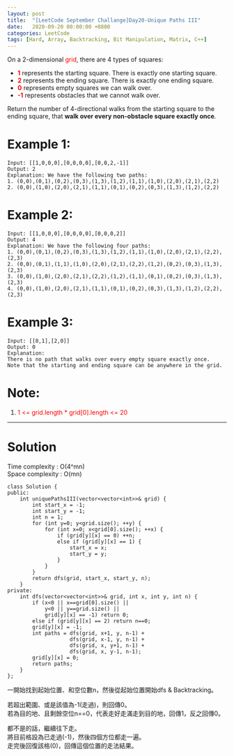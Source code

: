 ```yaml
---
layout: post
title:  "[LeetCode September Challange]Day20-Unique Paths III"
date:   2020-09-20 00:00:00 +0800
categories: LeetCode
tags: [Hard, Array, Backtracking, Bit Manipulation, Matrix, C++]
---
```

On a 2-dimensional <font color="red">grid</font>, there are 4 types of squares:  

- **<font color="red">1</font>** represents the starting square.  There is exactly one starting square.
- **<font color="red">2</font>** represents the ending square.  There is exactly one ending square.
- **<font color="red">0</font>** represents empty squares we can walk over.
- **<font color="red">-1</font>** represents obstacles that we cannot walk over.

Return the number of 4-directional walks from the starting square to the ending square, that **walk over every non-obstacle square exactly once**.  

# Example 1:  
	Input: [[1,0,0,0],[0,0,0,0],[0,0,2,-1]]
	Output: 2
	Explanation: We have the following two paths: 
	1. (0,0),(0,1),(0,2),(0,3),(1,3),(1,2),(1,1),(1,0),(2,0),(2,1),(2,2)
	2. (0,0),(1,0),(2,0),(2,1),(1,1),(0,1),(0,2),(0,3),(1,3),(1,2),(2,2)

# Example 2:  
	Input: [[1,0,0,0],[0,0,0,0],[0,0,0,2]]
	Output: 4
	Explanation: We have the following four paths: 
	1. (0,0),(0,1),(0,2),(0,3),(1,3),(1,2),(1,1),(1,0),(2,0),(2,1),(2,2),(2,3)
	2. (0,0),(0,1),(1,1),(1,0),(2,0),(2,1),(2,2),(1,2),(0,2),(0,3),(1,3),(2,3)
	3. (0,0),(1,0),(2,0),(2,1),(2,2),(1,2),(1,1),(0,1),(0,2),(0,3),(1,3),(2,3)
	4. (0,0),(1,0),(2,0),(2,1),(1,1),(0,1),(0,2),(0,3),(1,3),(1,2),(2,2),(2,3)

# Example 3:  
	Input: [[0,1],[2,0]]
	Output: 0
	Explanation: 
	There is no path that walks over every empty square exactly once.
	Note that the starting and ending square can be anywhere in the grid.

# Note:  
1. <font color="red">1 <= grid.length * grid[0].length <= 20</font>

______________________  

# Solution

Time complexity : O(4^mn)  
Space complexity : O(mn)  

	class Solution {
	public:
	    int uniquePathsIII(vector<vector<int>>& grid) {
	        int start_x = -1;
	        int start_y = -1;
	        int n = 1;
	        for (int y=0; y<grid.size(); ++y) {
	            for (int x=0; x<grid[0].size(); ++x) {
	                if (grid[y][x] == 0) ++n;
	                else if (grid[y][x] == 1) {
	                    start_x = x;
	                    start_y = y;
	                }
	            }
	        }
	        return dfs(grid, start_x, start_y, n);
	    }
	private:
	    int dfs(vector<vector<int>>& grid, int x, int y, int n) {
	        if (x<0 || x==grid[0].size() ||
	            y<0 || y==grid.size() ||
	            grid[y][x] == -1) return 0;
	        else if (grid[y][x] == 2) return n==0;
	        grid[y][x] = -1;
	        int paths = dfs(grid, x+1, y, n-1) +
	                    dfs(grid, x-1, y, n-1) +
	                    dfs(grid, x, y+1, n-1) +
	                    dfs(grid, x, y-1, n-1);
	        grid[y][x] = 0;
	        return paths;
	    }
	};

一開始找到起始位置、和空位數n，然後從起始位置開始dfs & Backtracking。  

若超出範圍、或是該值為-1(走過)，則回傳0。  
若為目的地、且剩餘空位n==0，代表走好走滿走到目的地，回傳1，反之回傳0。  

都不是的話，繼續往下走。  
將目前格設為已走過(-1)，然後四個方位都走一遍。  
走完後回復該格(0)，回傳這個位置的走法結果。  